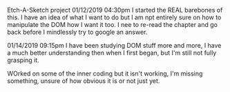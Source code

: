 Etch-A-Sketch project
01/12/2019 04:30pm
I started the REAL barebones of this. I have an idea of what I want to do but I am npt entirely sure on how to manipulate the DOM how I want it too. I nee to re-read the chapter and go back before I mindlessly try to google an answer.


01/14/2019 09:15pm
I have been studying DOM stuff more and more, I have a much better understanding then when I first began, but I'm still not fully grasping it.

WOrked on some of the inner coding but it isn't working, I'm missing something, unsure of how obvious it is or not just yet.